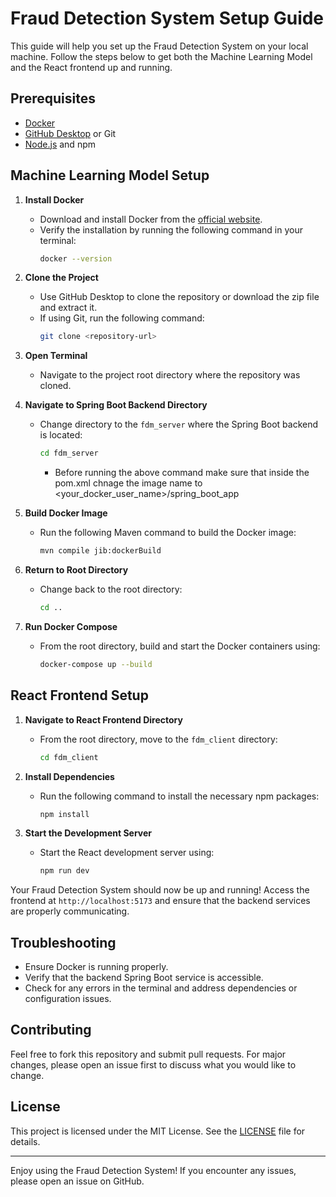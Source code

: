 # Fraud Detection System Setup Guide

This guide will help you set up the Fraud Detection System on your local machine. Follow the steps below to get both the Machine Learning Model and the React frontend up and running.

## Prerequisites

- [Docker](https://www.docker.com/get-started)
- [GitHub Desktop](https://desktop.github.com/) or Git
- [Node.js](https://nodejs.org/en/download/) and npm

## Machine Learning Model Setup

1. **Install Docker**
   - Download and install Docker from the [official website](https://www.docker.com/get-started).
   - Verify the installation by running the following command in your terminal:
     ```sh
     docker --version
     ```

2. **Clone the Project**
   - Use GitHub Desktop to clone the repository or download the zip file and extract it.
   - If using Git, run the following command:
     ```sh
     git clone <repository-url>
     ```

3. **Open Terminal**
   - Navigate to the project root directory where the repository was cloned.

4. **Navigate to Spring Boot Backend Directory**
   - Change directory to the `fdm_server` where the Spring Boot backend is located:
     ```sh
     cd fdm_server
     ```
     - Before running the above command make sure that inside the pom.xml chnage the image name to <your_docker_user_name>/spring_boot_app

5. **Build Docker Image**
   - Run the following Maven command to build the Docker image:
     ```sh
     mvn compile jib:dockerBuild
     ```

6. **Return to Root Directory**
   - Change back to the root directory:
     ```sh
     cd ..
     ```

7. **Run Docker Compose**
   - From the root directory, build and start the Docker containers using:
     ```sh
     docker-compose up --build
     ```

## React Frontend Setup

1. **Navigate to React Frontend Directory**
   - From the root directory, move to the `fdm_client` directory:
     ```sh
     cd fdm_client
     ```

2. **Install Dependencies**
   - Run the following command to install the necessary npm packages:
     ```sh
     npm install
     ```

3. **Start the Development Server**
   - Start the React development server using:
     ```sh
     npm run dev
     ```

Your Fraud Detection System should now be up and running! Access the frontend at `http://localhost:5173` and ensure that the backend services are properly communicating.

## Troubleshooting

- Ensure Docker is running properly.
- Verify that the backend Spring Boot service is accessible.
- Check for any errors in the terminal and address dependencies or configuration issues.

## Contributing

Feel free to fork this repository and submit pull requests. For major changes, please open an issue first to discuss what you would like to change.

## License

This project is licensed under the MIT License. See the [LICENSE](LICENSE) file for details.

---

Enjoy using the Fraud Detection System! If you encounter any issues, please open an issue on GitHub.

